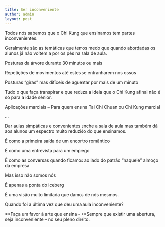 ```yaml
---
title: Ser inconveniente
author: admin
layout: post
---
```

Todos nós sabemos que o Chi Kung que ensinamos tem partes inconvenientes.

Geralmente são as temáticas que temos medo que quando abordadas os alunos já não voltem a por os pés na sala de aula.

Posturas da árvore durante 30 minutos ou mais

Repetições de movimentos até estes se entranharem nos ossos

Posturas &#8220;giras&#8221; mas difíceis de aguentar por mais de um minuto

Tudo o que faça transpirar e que reduza a ideia que o Chi Kung afinal não é só para a idade sénior.

Aplicações marciais &#8211; Para quem ensina Tai Chi Chuan ou Chi Kung marcial

&#8230;

Dar aulas simpáticas e convenientes enche a sala de aula mas também dá aos alunos um espectro muito reduzido do que ensinamos.

É como a primeira saída de um encontro romântico

É como uma entrevista para um emprego

É como as conversas quando ficamos ao lado do patrão &#8220;naquele&#8221; almoço da empresa

Mas isso não somos nós

É apenas a ponta do iceberg

É uma visão muito limitada que damos de nós mesmos.

Quando foi a última vez que deu uma aula inconveniente?

**Faça um favor à arte que ensina - **Sempre que existir uma abertura, seja inconveniente &#8211; no seu pleno direito.